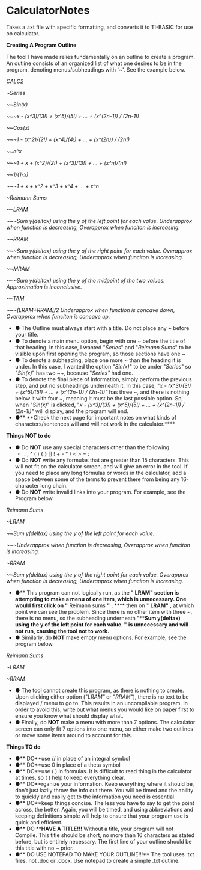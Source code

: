 # CalculatorNotes
Takes a .txt file with specific formatting, and converts it to TI-BASIC for use on calculator.

**Creating A Program Outline**

The tool I have made relies fundamentally on an outline to create a program. An outline consists of an organized list of what one desires to be in the program, denoting menus/subheadings with &#39;~&#39;. See the example below.

_CALC2_

_~Series_

_~~Sin(x)_

_~~~x - (x^3)/(3!) + (x^5)/(5!) + ... + (x^(2n-1)) / (2n-1!)_

_~~Cos(x)_

_~~~1 - (x^2)/(2!) + (x^4)/(4!) + ... + (x^(2n)) / (2n!)_

_~~e^x_

_~~~1 + x + (x^2)/(2!) + (x^3)/(3!) + ... + (x^n)/(n!)_

_~~1/(1-x)_

_~~~1 + x + x^2 + x^3 + x^4 + ... + x^n_

_~Reimann Sums_

_~~LRAM_

_~~~Sum y(deltax) using the y of the left point for each value. Underapprox when function is decreasing, Overapprox when funciton is increasing._

_~~RRAM_

_~~~Sum y(deltax) using the y of the right point for each value. Overapprox when function is decreasing, Underapprox when funciton is increasing._

_~~MRAM_

_~~~Sum y(deltax) using the y of the midpoint of the two values. Approximation is inconclusive._

_~~TAM_

_~~~(LRAM+RRAM)/2 Underapprox when function is concave down, Overapprox when funciton is concave up._

- **●** The Outline must always start with a title. Do not place any ~ before your title.
- **●** To denote a main menu option, begin with one ~ before the title of that heading. In this case, I wanted &quot;_Series_&quot; and &quot;_Reimann Sums_&quot; to be visible upon first opening the program, so those sections have one ~
- **●** To denote a subheading, place one more ~ than the heading it is under. In this case, I wanted the option &quot;_Sin(x)_&quot; to be under &quot;_Series_&quot; so &quot;_Sin(x)_&quot; has two ~~, because &quot;_Series&quot;_ had one.
- **●** To denote the final piece of information, simply perform the previous step, and put no subheadings underneath it. In this case, &quot;_x - (x^3)/(3!) + (x^5)/(5!) + ... + (x^(2n-1)) / (2n-1!)&quot;_ has three ~, and there is nothing below it with four ~, meaning it must be the last possible option. So, when &quot;_Sin(x)_&quot; is clicked,  &quot;_x - (x^3)/(3!) + (x^5)/(5!) + ... + (x^(2n-1)) / (2n-1!)&quot;_ will display, and the program will end.
- **●**** \*\*Check the next page for important notes on what kinds of characters/sentences will and will not work in the calculator.\*\***

**Things NOT to do**

- **●** Do **NOT** use any special characters other than the following
  - . , ^ ( ) { } [] ! + - \* / &lt; &gt; = :
- **●** Do **NOT** write any formulas that are greater than 15 characters. This will not fit on the calculator screen, and will give an error in the tool. If you need to place any long formulas or words in the calculator, add a space between some of the terms to prevent there from being any 16-character long chain.
- **●** Do **NOT** write invalid links into your program. For example, see the Program below.

_Reimann Sums_

_~LRAM_

_~~Sum y(deltax) using the y of the left point for each value._

_~~~Underapprox when function is decreasing, Overapprox when funciton is increasing._

_~RRAM_

_~~Sum y(deltax) using the y of the right point for each value. Overapprox when function is decreasing, Underapprox when funciton is increasing._

- **●**** This program can not logically run, as the &quot; ****LRAM&quot;**  **section is attempting to make a menu of one item, which is unnecessary. One would first click on &quot;**** Reimann sums ****&quot;**** , **** then on &quot; ****LRAM&quot;**** , at which point we can see the problem. Since there is no other item with three ~, there is no menu, so the subheading underneath &quot;****Sum y(deltax) using the y of the left point for each value. &quot;**  **is unnecessary and will not run, causing the tool not to work.**
- **●** Similarly, do **NOT** make empty menu options. For example, see the program below.

_Reimann Sums_

_~LRAM_

_~RRAM_

- **●** The tool cannot create this program, as there is nothing to create. Upon clicking either option (&quot;_LRAM&quot;_ or &quot;_RRAM&quot;_), there is no text to be displayed / menu to go to. This results in an uncompilable program. In order to avoid this, write out what menus you would like on paper first to ensure you know what should display what.
- **●** Finally, do **NOT** make a menu with more than 7 options. The calculator screen can only fit 7 options into one menu, so either make two outlines or move some items around to account for this.

**Things TO do**

- **●**** DO**use // in place of an integral symbol
- **●**** DO**use 0 in place of a theta symbol
- **●**** DO**use ( ) in formulas. It is difficult to read thing in the calculator at times, so ( ) help to keep everything clear.
- **●**** DO**rganize your information. Keep everything where it should be, don&#39;t just lazily throw the info out there. You will be timed and the ability to quickly and easily get to the information you need is essential.
- **●**** DO**keep things concise. The less you have to say to get the point across, the better. Again, you will be timed, and using abbreviations and keeping definitions simple will help to ensure that your program use is quick and efficient.
- **●**** DO ****HAVE A TITLE!!!** Without a title, your program will not Compile. This title should be short, no more than 16 characters as stated before, but is entirely necessary. The first line of your outline should be this title with no ~ prior.
- **●**** DO USE NOTEPAD TO MAKE YOUR OUTLINE!!!** The tool uses .txt files, not .doc or .docx. Use notepad to create a simple .txt outline.

